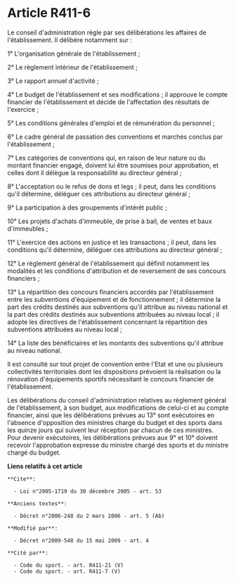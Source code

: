 # Article R411-6

Le conseil d'administration règle par ses délibérations les affaires de l'établissement. Il délibère notamment sur : 

1° L'organisation générale de l'établissement ; 

2° Le règlement intérieur de l'établissement ; 

3° Le rapport annuel d'activité ; 

4° Le budget de l'établissement et ses modifications ; il approuve le compte financier de l'établissement et décide de
l'affectation des résultats de l'exercice ; 

5° Les conditions générales d'emploi et de rémunération du personnel ; 

6° Le cadre général de passation des conventions et marchés conclus par l'établissement ; 

7° Les catégories de conventions qui, en raison de leur nature ou du montant financier engagé, doivent lui être soumises pour
approbation, et celles dont il délègue la responsabilité au directeur général ; 

8° L'acceptation ou le refus de dons et legs ; il peut, dans les conditions qu'il détermine, déléguer ces attributions au
directeur général ; 

9° La participation à des groupements d'intérêt public ; 

10° Les projets d'achats d'immeuble, de prise à bail, de ventes et baux d'immeubles ; 

11° L'exercice des actions en justice et les transactions ; il peut, dans les conditions qu'il détermine, déléguer ces
attributions au directeur général ; 

12° Le règlement général de l'établissement qui définit notamment les modalités et les conditions d'attribution et de
reversement de ses concours financiers ; 

13° La répartition des concours financiers accordés par l'établissement entre les subventions d'équipement et de
fonctionnement ; il détermine la part des crédits destinés aux subventions qu'il attribue au niveau national et la part des
crédits destinés aux subventions attribuées au niveau local ; il adopte les directives de l'établissement concernant la
répartition des subventions attribuées au niveau local ; 

14° La liste des bénéficiaires et les montants des subventions qu'il attribue au niveau national. 

Il est consulté sur tout projet de convention entre l'Etat et une ou plusieurs collectivités territoriales dont les
dispositions prévoient la réalisation ou la rénovation d'équipements sportifs nécessitant le concours financier de
l'établissement.

Les délibérations du conseil d'administration relatives au règlement général de l'établissement, à son budget, aux
modifications de celui-ci et au compte financier, ainsi que les délibérations prévues au 13° sont exécutoires en l'absence
d'opposition des ministres chargé du budget et des sports dans les quinze jours qui suivent leur réception par chacun de ces
ministres. Pour devenir exécutoires, les délibérations prévues aux 9° et 10° doivent recevoir l'approbation expresse du
ministre chargé des sports et du ministre chargé du budget.

**Liens relatifs à cet article**

	**Cite**:

	  - Loi n°2005-1719 du 30 décembre 2005 - art. 53

	**Anciens textes**:

	  - Décret n°2006-248 du 2 mars 2006 - art. 5 (Ab)

	**Modifié par**:

	  - Décret n°2009-548 du 15 mai 2009 - art. 4

	**Cité par**:

	  - Code du sport. - art. R411-21 (V)
	  - Code du sport. - art. R411-7 (V)
